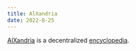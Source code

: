 ```yaml
---
title: AlXandria
date: 2022-8-25
---
```


[AlXandria](/) is a decentralized [encyclopedia](/documents/encyclopedia).